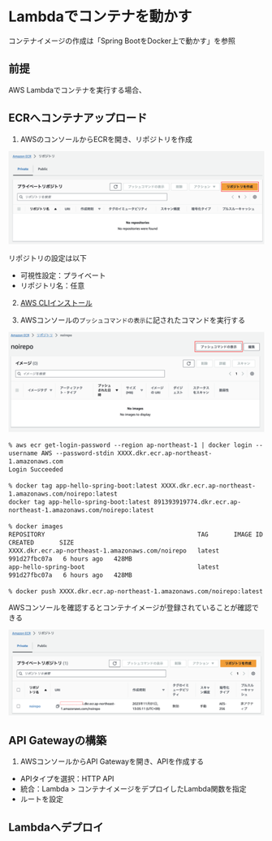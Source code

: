 # Lambdaでコンテナを動かす

コンテナイメージの作成は「Spring BootをDocker上で動かす」を参照

## 前提
AWS Lambdaでコンテナを実行する場合、

## ECRへコンテナアップロード
1. AWSのコンソールからECRを開き、リポジトリを作成

![ECR](_static/ContainerOnLmbda/1_ECR.png)

リポジトリの設定は以下

- 可視性設定：プライベート
- リポジトリ名：任意

2. [AWS CLIインストール](https://docs.aws.amazon.com/ja_jp/cli/latest/userguide/getting-started-install.html)

3. AWSコンソールの`プッシュコマンドの表示`に記されたコマンドを実行する

![ECR](_static/ContainerOnLmbda/2_ECR.png)

```
% aws ecr get-login-password --region ap-northeast-1 | docker login --username AWS --password-stdin XXXX.dkr.ecr.ap-northeast-1.amazonaws.com
Login Succeeded

% docker tag app-hello-spring-boot:latest XXXX.dkr.ecr.ap-northeast-1.amazonaws.com/noirepo:latest
docker tag app-hello-spring-boot:latest 891393919774.dkr.ecr.ap-northeast-1.amazonaws.com/noirepo:latest

% docker images
REPOSITORY                                          TAG       IMAGE ID       CREATED       SIZE
XXXX.dkr.ecr.ap-northeast-1.amazonaws.com/noirepo   latest    991d27fbc07a   6 hours ago   428MB
app-hello-spring-boot                               latest    991d27fbc07a   6 hours ago   428MB

% docker push XXXX.dkr.ecr.ap-northeast-1.amazonaws.com/noirepo:latest
```

AWSコンソールを確認するとコンテナイメージが登録されていることが確認できる

![ECR](_static/ContainerOnLmbda/3_ECR.png)

## API Gatewayの構築
1. AWSコンソールからAPI Gatewayを開き、APIを作成する
- APIタイプを選択：HTTP API
- 統合：Lambda > コンテナイメージをデプロイしたLambda関数を指定
- ルートを設定

## Lambdaへデプロイ